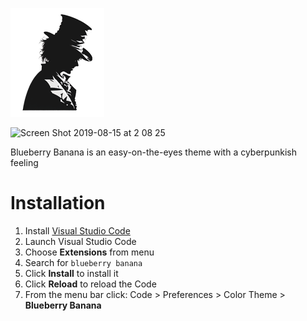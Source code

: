 ![blueberrybanana-icon](theme-burton-vscode-icon.png)

![Screen Shot 2019-08-15 at 2 08 25](https://user-images.githubusercontent.com/16524839/63062581-2437fe80-bf02-11e9-90ef-2024f2f7992e.png)

Blueberry Banana is an easy-on-the-eyes theme with a cyberpunkish feeling

# Installation

1.  Install [Visual Studio Code](https://code.visualstudio.com/)
2.  Launch Visual Studio Code
3.  Choose **Extensions** from menu
4.  Search for `blueberry banana`
5.  Click **Install** to install it
6.  Click **Reload** to reload the Code
7.  From the menu bar click: Code > Preferences > Color Theme > **Blueberry Banana**

